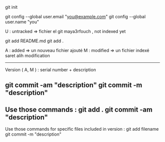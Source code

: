 git init

git config --global user.email "you@example.com"
git config --global user.name "you"

U : untracked => fichier el git maya3rfouch , not indexed yet

git add README.md
git add .

A : added => un nouveau fichier ajouté
M : modified => un fichier indexé saret alih modification

------
Version ( A, M ) : serial number + description

git commit -am "description"
git commit -m "description"
------
Use those commands : 
git add .
git commit -am "description"
------
Use those commands for specific files included in version : 
git add filename
git commit -m "description"

